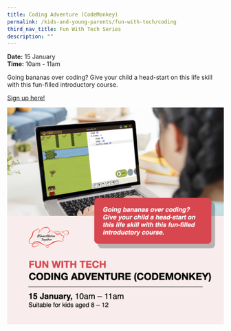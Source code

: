 ```yaml
---
title: Coding Adventure (CodeMonkey)
permalink: /kids-and-young-parents/fun-with-tech/coding
third_nav_title: Fun With Tech Series
description: ""
---
```



**Date:** 15 January
<br> **Time:** 10am - 11am

Going bananas over coding? Give your child a head-start on this life skill with this fun-filled introductory course. 

[Sign up here!](https://go.gov.sg/kypcodingadventure-jan22)

![Alt text for image on Isomer site](/images/15-Jan-kids.png)